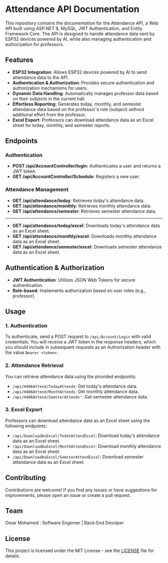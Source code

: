 # Attendance API Documentation

This repository contains the documentation for the Attendance API, a Web API built using ASP.NET 8, MySQL, JWT Authentication, and Entity Framework Core. The API is designed to handle attendance data sent by ESP32 devices powered by AI, while also managing authentication and authorization for professors.

## Features

- **ESP32 Integration**: Allows ESP32 devices powered by AI to send attendance data to the API.
- **Authentication & Authorization**: Provides secure authentication and authorization mechanisms for users.
- **Dynamic Data Handling**: Automatically manages professor data based on their subjects in the current hall.
- **Effortless Reporting**: Generates today, monthly, and semester attendance data based on the professor's role (subject) without additional effort from the professor.
- **Excel Export**: Professors can download attendance data as an Excel sheet for today, monthly, and semester reports.

## Endpoints

### Authentication

- **POST /api/AccountController/login**: Authenticates a user and returns a JWT token.
- **GET /api/AccountController/Schedule**: Registers a new user.

### Attendance Management

- **GET /api/attendance/today**: Retrieves today's attendance data.
- **GET /api/attendance/monthly**: Retrieves monthly attendance data.
- **GET /api/attendance/semester**: Retrieves semester attendance data.
----------------------------------------------------------------------------
- **GET /api/attendance/today/excel**: Downloads today's attendance data as an Excel sheet.
- **GET /api/attendance/monthly/excel**: Downloads monthly attendance data as an Excel sheet.
- **GET /api/attendance/semester/excel**: Downloads semester attendance data as an Excel sheet.

## Authentication & Authorization

- **JWT Authentication**: Utilizes JSON Web Tokens for secure authentication.
- **Role-based**: Implements authorization based on user roles (e.g., professor).

## Usage

### 1. Authentication

To authenticate, send a POST request to `/api/Account/Login` with valid credentials. You will receive a JWT token in the response headers, which you should include in subsequent requests as an Authorization header with the value `Bearer <token>`.


### 2. Attendance Retrieval

You can retrieve attendance data using the provided endpoints:

- `/api/H406Attend/TodayAttends`: Get today's attendance data.
- `/api/H406Attend/MonthAttends`: Get monthly attendance data.
- `/api/H406Attend/SemsterAttends'`: Get semester attendance data.

### 3. Excel Export

Professors can download attendance data as an Excel sheet using the following endpoints:

- `/api/DownloadAsExcel/TodatAttendExcel`: Download today's attendance data as an Excel sheet.
- `/api/DownloadAsExcel/MonthAttendExcel`: Download monthly attendance data as an Excel sheet.
- `/api/DownloadAsExcel/SemsterAttendExcel`: Download semester attendance data as an Excel sheet.

## Contributing

Contributions are welcome! If you find any issues or have suggestions for improvements, please open an issue or create a pull request.

## Team 
Omar Mohamed : Software Enginner | Back-End Devolper 

## License

This project is licensed under the MIT License - see the [LICENSE](LICENSE) file for details.
